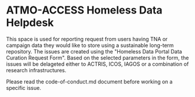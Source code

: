 # ATMO-ACCESS Homeless Data Helpdesk
This space is used for reporting request from users having TNA or campaign data they would like to store using a sustainable long-term repository. 
The issues are created using the "Homeless Data Portal Data Curation Request Form". Based on the selected parameters in the form, the issues will be delageted either to ACTRIS, ICOS, IAGOS or a combination of research infrastructures.

Please read the code-of-conduct.md document before working on a specific issue.
